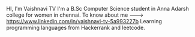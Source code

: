 HI, I'm Vaishnavi TV 
I'm a B.Sc Computer Science student in Anna Adarsh college for women in chennai. 
To know about me ---> https://www.linkedin.com/in/vaishnavi-tv-5a993227b
Learning programming languages from Hackerrank and leetcode.
